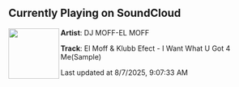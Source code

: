 ## Currently Playing on SoundCloud

[<img align="left" width="100" src="https://i1.sndcdn.com/artworks-IolT11CoY6grzcCL-k0lImA-t500x500.jpg">](https://soundcloud.com/nigel-moffett-943984113/el-moff-klubb-efect-i-want)

**Artist**: DJ MOFF-EL MOFF 

**Track**: El Moff & Klubb Efect - I Want What U Got 4 Me(Sample)

Last updated at 8/7/2025, 9:07:33 AM
